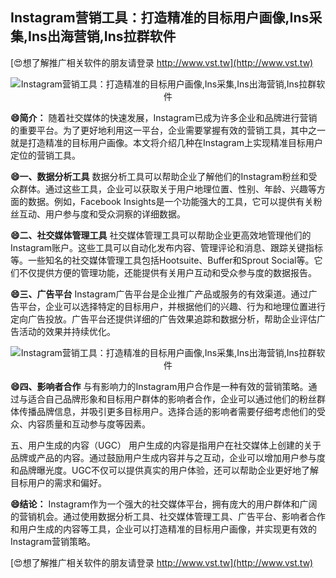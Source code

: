 ## **Instagram营销工具：打造精准的目标用户画像,Ins采集,Ins出海营销,Ins拉群软件**

[😍想了解推广相关软件的朋友请登录 http://www.vst.tw](http://www.vst.tw)

 <center><img src="https://vst.tw/MP4/tuiguang/png/5.png" alt="Instagram营销工具：打造精准的目标用户画像,Ins采集,Ins出海营销,Ins拉群软件"></center>

**😄简介：**
随着社交媒体的快速发展，Instagram已成为许多企业和品牌进行营销的重要平台。为了更好地利用这一平台，企业需要掌握有效的营销工具，其中之一就是打造精准的目标用户画像。本文将介绍几种在Instagram上实现精准目标用户定位的营销工具。

**😄一、数据分析工具**
数据分析工具可以帮助企业了解他们的Instagram粉丝和受众群体。通过这些工具，企业可以获取关于用户地理位置、性别、年龄、兴趣等方面的数据。例如，Facebook Insights是一个功能强大的工具，它可以提供有关粉丝互动、用户参与度和受众洞察的详细数据。

**😄二、社交媒体管理工具**
社交媒体管理工具可以帮助企业更高效地管理他们的Instagram账户。这些工具可以自动化发布内容、管理评论和消息、跟踪关键指标等。一些知名的社交媒体管理工具包括Hootsuite、Buffer和Sprout Social等。它们不仅提供方便的管理功能，还能提供有关用户互动和受众参与度的数据报告。

**😄三、广告平台**
Instagram广告平台是企业推广产品或服务的有效渠道。通过广告平台，企业可以选择特定的目标用户，并根据他们的兴趣、行为和地理位置进行定向广告投放。广告平台还提供详细的广告效果追踪和数据分析，帮助企业评估广告活动的效果并持续优化。

 <center><img src="https://vst.tw/MP4/tuiguang/png/1.png" alt="Instagram营销工具：打造精准的目标用户画像,Ins采集,Ins出海营销,Ins拉群软件"></center>

**😄四、影响者合作**
与有影响力的Instagram用户合作是一种有效的营销策略。通过与适合自己品牌形象和目标用户群体的影响者合作，企业可以通过他们的粉丝群体传播品牌信息，并吸引更多目标用户。选择合适的影响者需要仔细考虑他们的受众、内容质量和互动参与度等因素。

五、用户生成的内容（UGC）
用户生成的内容是指用户在社交媒体上创建的关于品牌或产品的内容。通过鼓励用户生成内容并与之互动，企业可以增加用户参与度和品牌曝光度。UGC不仅可以提供真实的用户体验，还可以帮助企业更好地了解目标用户的需求和偏好。

**😄结论：**
Instagram作为一个强大的社交媒体平台，拥有庞大的用户群体和广阔的营销机会。通过使用数据分析工具、社交媒体管理工具、广告平台、影响者合作和用户生成的内容等工具，企业可以打造精准的目标用户画像，并实现更有效的Instagram营销策略。

[😍想了解推广相关软件的朋友请登录 http://www.vst.tw](http://www.vst.tw)



